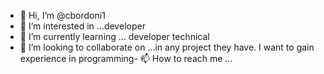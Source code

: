 - 👋 Hi, I’m @cbordoni1
- 👀 I’m interested in ...developer
- 🌱 I’m currently learning ... developer technical
- 💞️ I’m looking to collaborate on ...in any project they have. I want to gain experience in programming- 📫 How to reach me ...

<!---
cbordoni1/cbordoni1 is a ✨ special ✨ repository because its `README.md` (this file) appears on your GitHub profile.
You can click the Preview link to take a look at your changes.
--->
